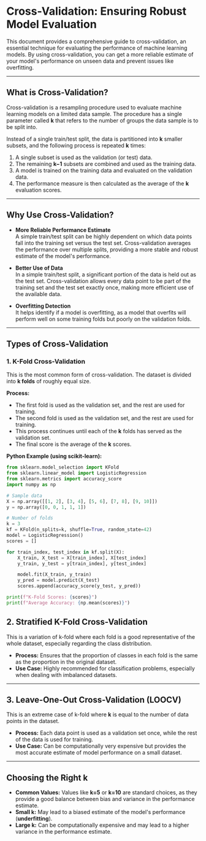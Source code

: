 # Cross-Validation: Ensuring Robust Model Evaluation

This document provides a comprehensive guide to cross-validation, an essential technique for evaluating the performance of machine learning models. By using cross-validation, you can get a more reliable estimate of your model's performance on unseen data and prevent issues like overfitting.

---

## What is Cross-Validation?

Cross-validation is a resampling procedure used to evaluate machine learning models on a limited data sample. The procedure has a single parameter called **k** that refers to the number of groups the data sample is to be split into.

Instead of a single train/test split, the data is partitioned into **k** smaller subsets, and the following process is repeated **k** times:

1. A single subset is used as the validation (or test) data.  
2. The remaining **k−1** subsets are combined and used as the training data.  
3. A model is trained on the training data and evaluated on the validation data.  
4. The performance measure is then calculated as the average of the **k** evaluation scores.

---

## Why Use Cross-Validation?

- **More Reliable Performance Estimate**  
  A simple train/test split can be highly dependent on which data points fall into the training set versus the test set. Cross-validation averages the performance over multiple splits, providing a more stable and robust estimate of the model's performance.

- **Better Use of Data**  
  In a simple train/test split, a significant portion of the data is held out as the test set. Cross-validation allows every data point to be part of the training set and the test set exactly once, making more efficient use of the available data.

- **Overfitting Detection**  
  It helps identify if a model is overfitting, as a model that overfits will perform well on some training folds but poorly on the validation folds.

---

## Types of Cross-Validation

### 1. K-Fold Cross-Validation

This is the most common form of cross-validation. The dataset is divided into **k folds** of roughly equal size.

**Process:**
- The first fold is used as the validation set, and the rest are used for training.  
- The second fold is used as the validation set, and the rest are used for training.  
- This process continues until each of the **k** folds has served as the validation set.  
- The final score is the average of the **k** scores.

**Python Example (using scikit-learn):**

```python
from sklearn.model_selection import KFold
from sklearn.linear_model import LogisticRegression
from sklearn.metrics import accuracy_score
import numpy as np

# Sample data
X = np.array([[1, 2], [3, 4], [5, 6], [7, 8], [9, 10]])
y = np.array([0, 0, 1, 1, 1])

# Number of folds
k = 3
kf = KFold(n_splits=k, shuffle=True, random_state=42)
model = LogisticRegression()
scores = []

for train_index, test_index in kf.split(X):
    X_train, X_test = X[train_index], X[test_index]
    y_train, y_test = y[train_index], y[test_index]

    model.fit(X_train, y_train)
    y_pred = model.predict(X_test)
    scores.append(accuracy_score(y_test, y_pred))

print(f"K-Fold Scores: {scores}")
print(f"Average Accuracy: {np.mean(scores)}")
```

## 2. Stratified K-Fold Cross-Validation

This is a variation of k-fold where each fold is a good representative of the whole dataset, especially regarding the class distribution.

- **Process:** Ensures that the proportion of classes in each fold is the same as the proportion in the original dataset.  
- **Use Case:** Highly recommended for classification problems, especially when dealing with imbalanced datasets.

---

## 3. Leave-One-Out Cross-Validation (LOOCV)

This is an extreme case of k-fold where **k** is equal to the number of data points in the dataset.

- **Process:** Each data point is used as a validation set once, while the rest of the data is used for training.  
- **Use Case:** Can be computationally very expensive but provides the most accurate estimate of model performance on a small dataset.

---

## Choosing the Right k

- **Common Values:** Values like **k=5** or **k=10** are standard choices, as they provide a good balance between bias and variance in the performance estimate.  
- **Small k:** May lead to a biased estimate of the model's performance (**underfitting**).  
- **Large k:** Can be computationally expensive and may lead to a higher variance in the performance estimate.

